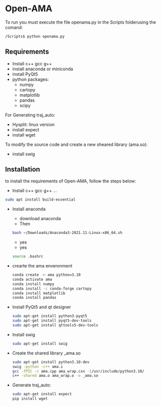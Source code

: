 # Open-AMA
To run you must execute the file openama.py in the Scripts folderusing the comand:
```bash
/Scripts$ python openama.py
```
## Requirements
* Install c++ gcc g++
* install anaconda or miniconda
* install PyQt5
* python packages:
	- numpy
	- cartopy
	- matplotlib
	- pandas
	- scipy


For Generating traj_auto:
* Hysplit: linux version
* install expect
* install wget

To modify the source code and create a new sheared library (ama.so):
* install swig


## Installation 
to install the requirements of Open-AMA, follow the steps below:
* Install c++ gcc g++ ...
```bash
sudo apt install build-essential
```
* Install anaconda 
	- download anaconda
	- Then
	 ```bash
	bash ~/Downloads/Anaconda3-2021.11-Linux-x86_64.sh
	 ```
	- yes
	- yes
	```bash
	source .bashrc
	```

* crearte the ama enveronment 
	```bash
	conda create -n ama python=3.10
	conda activate ama
	conda install numpy
	conda install -c conda-forge cartopy
	conda install matplotlib
	conda install pandas
	```

* Install PyQt5 and qt designer
	```bash 
	sudo apt-get install python3-pyqt5
	sudo apt-get install pyqt5-dev-tools
	sudo apt-get install qttools5-dev-tools
	```

* Install swig
	```bash
	sudo apt-get install swig
	```

* Create the shared library _ama.so
	```bash
	sudo apt-get install python3.10-dev
	swig -python -c++ ama.i
	gcc -fPIC -c ama.cpp ama_wrap.cxx -I/usr/include/python3.10/
	c++ -shared ama.o ama_wrap.o -o _ama.so
	```

* Generate traj_auto:
	```bash
	sudo apt-get install expect
	pip install wget
	```
	

